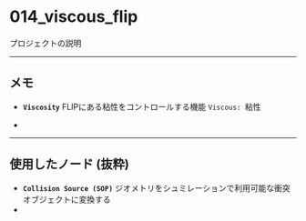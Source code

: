 # 014_viscous_flip

プロジェクトの説明

------

## メモ

- **`Viscosity`**
  FLIPにある粘性をコントロールする機能
  `Viscous: `粘性

- 


------

## 使用したノード (抜粋)

- **``Collision Source (SOP)``**
  ジオメトリをシュミレーションで利用可能な衝突オブジェクトに変換する
- 